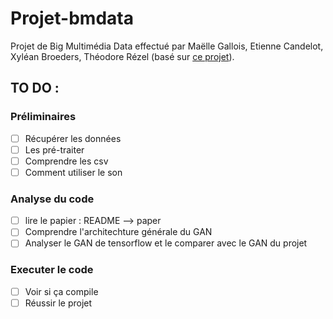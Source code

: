 # Projet-bmdata
Projet de Big Multimédia Data effectué par Maëlle Gallois, Etienne Candelot, Xyléan Broeders, Théodore Rézel (basé sur [ce projet](https://github.com/amirbar/speech2gesture)).

## TO DO :
### Préliminaires
- [ ] Récupérer les données
- [ ] Les pré-traiter
- [ ] Comprendre les csv
- [ ] Comment utiliser le son

### Analyse du code
- [ ] lire le papier : README --> paper
- [ ] Comprendre l'architechture générale du GAN
- [ ] Analyser le GAN de tensorflow et le comparer avec le GAN du projet

### Executer le code
- [ ] Voir si ça compile
- [ ] Réussir le projet
